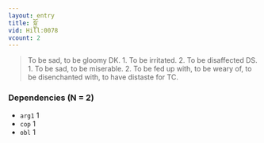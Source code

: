 ```yaml
---
layout: entry
title: སྐྱོ་
vid: Hill:0078
vcount: 2
---
```

> To be sad, to be gloomy DK\. 1\. To be irritated\. 2\. To be disaffected DS\. 1\. To be sad, to be miserable\. 2\. To be fed up with, to be weary of, to be disenchanted with, to have distaste for TC\.


### Dependencies (N = 2)
* `arg1` 1
* `cop` 1
* `obl` 1
